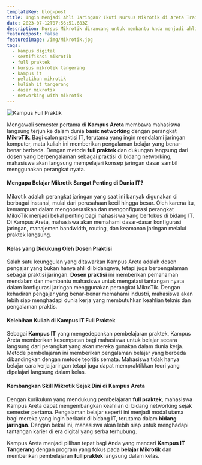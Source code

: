 ```yaml
---
templateKey: blog-post
title: Ingin Menjadi Ahli Jaringan? Ikuti Kursus Mikrotik di Areta Training Center Tangerang
date: 2023-07-12T07:56:51.683Z
description: Kursus Mikrotik dirancang untuk membantu Anda menjadi ahli jaringan dalam waktu singkat.
featuredpost: false
featuredimage: /img/Mikrotik.jpg
tags:
  - kampus digital
  - sertifikasi mikrotik
  - full praktek
  - kursus mikrotik tangerang
  - kampus it 
  - pelatihan mikrotik
  - kuliah it tangerang
  - dasar mikrotik
  - networking with mikrotik
---
```


![Kampus Full Praktik](/img/areta-college-kampus-it.jpg "Kampus Full Praktik")

Mengawali semester pertama di **Kampus Areta** membawa mahasiswa langsung terjun ke dalam dunia **basic networking** dengan perangkat **MikroTik**. Bagi calon praktisi IT, terutama yang ingin mendalami jaringan komputer, mata kuliah ini memberikan pengalaman belajar yang benar-benar berbeda. Dengan metode **full praktek** dan dukungan langsung dari dosen yang berpengalaman sebagai praktisi di bidang networking, mahasiswa akan langsung mempelajari konsep jaringan dasar sambil menggunakan perangkat nyata.

#### Mengapa Belajar Mikrotik Sangat Penting di Dunia IT?

Mikrotik adalah perangkat jaringan yang saat ini banyak digunakan di berbagai instansi, mulai dari perusahaan kecil hingga besar. Oleh karena itu, kemampuan dalam mengoperasikan dan mengonfigurasi perangkat MikroTik menjadi bekal penting bagi mahasiswa yang berfokus di bidang IT. Di Kampus Areta, mahasiswa akan memahami dasar-dasar konfigurasi jaringan, manajemen bandwidth, routing, dan keamanan jaringan melalui praktek langsung.

#### Kelas yang Didukung Oleh Dosen Praktisi

Salah satu keunggulan yang ditawarkan Kampus Areta adalah dosen pengajar yang bukan hanya ahli di bidangnya, tetapi juga berpengalaman sebagai praktisi jaringan. **Dosen praktisi** ini memberikan pemahaman mendalam dan membantu mahasiswa untuk mengatasi tantangan nyata dalam konfigurasi jaringan menggunakan perangkat MikroTik. Dengan kehadiran pengajar yang benar-benar memahami industri, mahasiswa akan lebih siap menghadapi dunia kerja yang membutuhkan keahlian teknis dan pengalaman praktis.

#### Kelebihan Kuliah di Kampus IT Full Praktek

Sebagai **Kampus IT** yang mengedepankan pembelajaran praktek, Kampus Areta memberikan kesempatan bagi mahasiswa untuk belajar secara langsung dari perangkat yang akan mereka gunakan dalam dunia kerja. Metode pembelajaran ini memberikan pengalaman belajar yang berbeda dibandingkan dengan metode teoritis semata. Mahasiswa tidak hanya belajar cara kerja jaringan tetapi juga dapat mempraktikkan teori yang dipelajari langsung dalam kelas.

#### Kembangkan Skill Mikrotik Sejak Dini di Kampus Areta

Dengan kurikulum yang mendukung pembelajaran **full praktek**, mahasiswa Kampus Areta dapat mengembangkan keahlian di bidang networking sejak semester pertama. Pengalaman belajar seperti ini menjadi modal utama bagi mereka yang ingin berkarir di bidang IT, terutama dalam **bidang jaringan**. Dengan bekal ini, mahasiswa akan lebih siap untuk menghadapi tantangan karier di era digital yang serba terhubung.

Kampus Areta menjadi pilihan tepat bagi Anda yang mencari **Kampus IT Tangerang** dengan program yang fokus pada **belajar Mikrotik** dan memberikan pembelajaran **full praktek** langsung dalam kelas.
